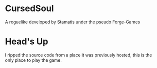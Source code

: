 # CursedSoul
A roguelike developed by Stamatis under the pseudo Forge-Games

# Head's Up
I ripped the source code from a place it was previously hosted, this is the only place to play the game.

